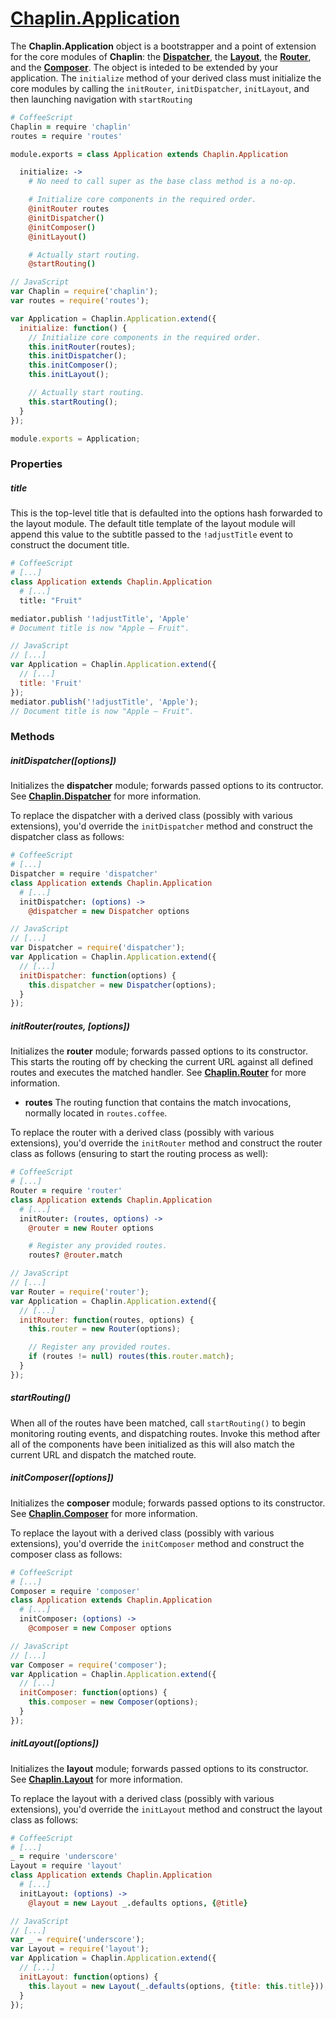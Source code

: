 # [Chaplin.Application](../src/chaplin/application.coffee)

The **Chaplin.Application** object is a bootstrapper and a point of extension
for the core modules of **Chaplin**: the **[Dispatcher](#initdispatcheroptions)**, the **[Layout](#initlayoutoptions)**,
the **[Router](#initrouterroutes-options)**, and the **[Composer](#initcomposeroptions)**.
The object is inteded to be extended by your application.
The `initialize` method of your derived class must initialize
the core modules by calling the `initRouter`, `initDispatcher`, `initLayout`,
and then launching navigation with `startRouting`

```coffeescript
# CoffeeScript
Chaplin = require 'chaplin'
routes = require 'routes'

module.exports = class Application extends Chaplin.Application

  initialize: ->
    # No need to call super as the base class method is a no-op.

    # Initialize core components in the required order.
    @initRouter routes
    @initDispatcher()
    @initComposer()
    @initLayout()

    # Actually start routing.
    @startRouting()
```

```javascript
// JavaScript
var Chaplin = require('chaplin');
var routes = require('routes');

var Application = Chaplin.Application.extend({
  initialize: function() {
    // Initialize core components in the required order.
    this.initRouter(routes);
    this.initDispatcher();
    this.initComposer();
    this.initLayout();

    // Actually start routing.
    this.startRouting();
  }
});

module.exports = Application;
```

### Properties

##### title
This is the top-level title that is defaulted into the options hash
forwarded to the layout module. The default title template of the layout
module will append this value to the subtitle passed to the `!adjustTitle`
event to construct the document title.

```coffeescript
# CoffeeScript
# [...]
class Application extends Chaplin.Application
  # [...]
  title: "Fruit"

mediator.publish '!adjustTitle', 'Apple'
# Document title is now "Apple ­— Fruit".
```

```javascript
// JavaScript
// [...]
var Application = Chaplin.Application.extend({
  // [...]
  title: 'Fruit'
});
mediator.publish('!adjustTitle', 'Apple');
// Document title is now "Apple ­— Fruit".
```

### Methods

##### initDispatcher([options])
Initializes the **dispatcher** module; forwards passed options to its
contructor. See **[Chaplin.Dispatcher](./chaplin.dispatcher.md)**
for more information.

To replace the dispatcher with a derived class (possibly with various
extensions), you'd override the `initDispatcher` method and construct the
dispatcher class as follows:

```coffeescript
# CoffeeScript
# [...]
Dispatcher = require 'dispatcher'
class Application extends Chaplin.Application
  # [...]
  initDispatcher: (options) ->
    @dispatcher = new Dispatcher options
```

```javascript
// JavaScript
// [...]
var Dispatcher = require('dispatcher');
var Application = Chaplin.Application.extend({
  // [...]
  initDispatcher: function(options) {
    this.dispatcher = new Dispatcher(options);
  }
});
```

##### initRouter(routes, [options])
Initializes the **router** module; forwards passed options to its
constructor. This starts the routing off by checking the current URL against
all defined routes and executes the matched handler. See **[Chaplin.Router](./chaplin.router.md)**
for more information.

* **routes**
  The routing function that contains the match invocations,
  normally located in `routes.coffee`.

To replace the router with a derived class (possibly with various
extensions), you'd override the `initRouter` method and construct the
router class as follows (ensuring to start the routing process as well):

```coffeescript
# CoffeeScript
# [...]
Router = require 'router'
class Application extends Chaplin.Application
  # [...]
  initRouter: (routes, options) ->
    @router = new Router options

    # Register any provided routes.
    routes? @router.match
```

```javascript
// JavaScript
// [...]
var Router = require('router');
var Application = Chaplin.Application.extend({
  // [...]
  initRouter: function(routes, options) {
    this.router = new Router(options);

    // Register any provided routes.
    if (routes != null) routes(this.router.match);
  }
});
```

##### startRouting()
When all of the routes have been matched, call `startRouting()` to
begin monitoring routing events, and dispatching routes. Invoke this method
after all of the components have been initialized as this will also
match the current URL and dispatch the matched route.

##### initComposer([options])
Initializes the **composer** module; forwards passed options to its
constructor. See **[Chaplin.Composer](./chaplin.composer.md)** for
more information.

To replace the layout with a derived class (possibly with various
extensions), you'd override the `initComposer` method and construct the
composer class as follows:

```coffeescript
# CoffeeScript
# [...]
Composer = require 'composer'
class Application extends Chaplin.Application
  # [...]
  initComposer: (options) ->
    @composer = new Composer options
```

```javascript
// JavaScript
// [...]
var Composer = require('composer');
var Application = Chaplin.Application.extend({
  // [...]
  initComposer: function(options) {
    this.composer = new Composer(options);
  }
});
```

##### initLayout([options])
Initializes the **layout** module; forwards passed options to its
constructor. See **[Chaplin.Layout](./chaplin.layout.md)** for more
information.

To replace the layout with a derived class (possibly with various
extensions), you'd override the `initLayout` method and construct the
layout class as follows:

```coffeescript
# CoffeeScript
# [...]
_ = require 'underscore'
Layout = require 'layout'
class Application extends Chaplin.Application
  # [...]
  initLayout: (options) ->
    @layout = new Layout _.defaults options, {@title}
```

```javascript
// JavaScript
// [...]
var _ = require('underscore');
var Layout = require('layout');
var Application = Chaplin.Application.extend({
  // [...]
  initLayout: function(options) {
    this.layout = new Layout(_.defaults(options, {title: this.title}));
  }
});
```
